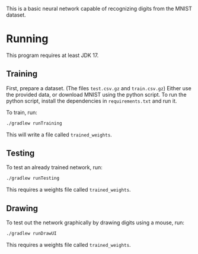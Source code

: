 This is a basic neural network capable of recognizing digits from the MNIST dataset.

# Running
This program requires at least JDK 17.
## Training
First, prepare a dataset. (The files `test.csv.gz` and `train.csv.gz`) Either use the provided data, or download MNIST using the python script. To run the python script, install the dependencies in `requirements.txt` and run it.

To train, run:
```bash
./gradlew runTraining
```
This will write a file called `trained_weights`.

## Testing
To test an already trained network, run:
```bash
./gradlew runTesting
```
This requires a weights file called `trained_weights`.

## Drawing
To test out the network graphically by drawing digits using a mouse, run: 
```bash
./gradlew runDrawUI
```
This requires a weights file called `trained_weights`.
